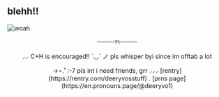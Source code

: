 ## blehh!!
![woah](https://i.pinimg.com/736x/e1/5a/6d/e15a6de04d5b08024bb6aa348ed6cbf4.jpg)
<p align="center">
────୨ৎ────
  <p align="center">
⸝⸝ C+H is encouraged!! ´◡` ノ pls whisper byi since im offtab a lot 
    <p align="center">
->⋆.˚ :-7 pls int i need friends, grr ⸝⸝⸝
[rentry](https://rentry.com/deeryvosstuff) . [prns page](https://en.pronouns.page/@deeryvo1)
